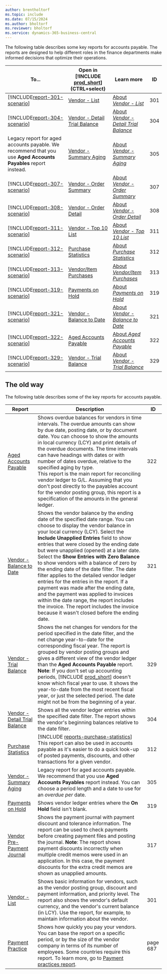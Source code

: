 ```yaml
---
author: brentholtorf
ms.topic: include
ms.date: 07/15/2024
ms.author: bholtorf
ms.reviewer: bholtorf
ms.service: dynamics-365-business-central
---
```



The following table describes some key reports for accounts payable. The reports are designed to help different roles in the finance departments make informed decisions that optimize their operations.

| To... | Open in [!INCLUDE [prod_short](prod_short.md)] (CTRL+select) | Learn more | ID | 
|-------|------------| ------------|----|
| [!INCLUDE[report-301-scenario](../includes/report-301-scenario-include.md)] | [Vendor - List](https://businesscentral.dynamics.com?report=301) | [About *Vendor - List*](../reports/report-301.md) | 301 |
| [!INCLUDE[report-304-scenario](../includes/report-304-scenario-include.md)] | [Vendor - Detail Trial Balance](https://businesscentral.dynamics.com?report=304) | [About *Vendor - Detail Trial Balance*](../reports/report-304.md) | 304 |
| Legacy report for aged accounts payable. We recommend that you use **Aged Accounts Payables** report instead. | [Vendor - Summary Aging](https://businesscentral.dynamics.com?report=305) | [About *Vendor - Summary Aging*](../reports/report-305.md) | 305 |
| [!INCLUDE[report-307-scenario](../includes/report-307-scenario-include.md)] | [Vendor - Order Summary](https://businesscentral.dynamics.com?report=307) | [About *Vendor - Order Summary*](../reports/report-307.md) | 307 |
| [!INCLUDE[report-308-scenario](../includes/report-308-scenario-include.md)] | [Vendor - Order Detail](https://businesscentral.dynamics.com?report=308) | [About *Vendor - Order Detail*](../reports/report-308.md) | 308 |
| [!INCLUDE[report-311-scenario](../includes/report-311-scenario-include.md)] | [Vendor - Top 10 List](https://businesscentral.dynamics.com?report=311) | [About *Vendor - Top 10 List*](../reports/report-311.md) | 311 |
| [!INCLUDE[report-312-scenario](../includes/report-312-scenario-include.md)] | [Purchase Statistics](https://businesscentral.dynamics.com?report=312) | [About *Purchase Statistics*](../reports/report-312.md) | 312 |
| [!INCLUDE[report-313-scenario](../includes/report-313-scenario-include.md)] | [Vendor/Item Purchases](https://businesscentral.dynamics.com?report=313) | [About *Vendor/Item Purchases*](../reports/report-313.md) | 313 |
| [!INCLUDE[report-319-scenario](../includes/report-319-scenario-include.md)] | [Payments on Hold](https://businesscentral.dynamics.com?report=319) | [About *Payments on Hold*](../reports/report-319.md) | 319 |
| [!INCLUDE[report-321-scenario](../includes/report-321-scenario-include.md)] | [Vendor - Balance to Date](https://businesscentral.dynamics.com?report=321) | [About *Vendor - Balance to Date*](../reports/report-321.md) | 321 |
| [!INCLUDE[report-322-scenario](../includes/report-322-scenario-include.md)] | [Aged Accounts Payable](https://businesscentral.dynamics.com?report=322) | [About *Aged Accounts Payable*](../reports/report-322.md) | 322 |
| [!INCLUDE[report-329-scenario](../includes/report-329-scenario-include.md)] | [Vendor - Trial Balance](https://businesscentral.dynamics.com?report=329) | [About *Vendor - Trial Balance*](../reports/report-329.md) | 329 |

<!-- 


|  | [Purchase Statistics](https://businesscentral.dynamics.com?report=312) | [About *Purchase Statistics*](../reports/report-312.md) | 312 |

|  | [Vendor Pre-Payment Journal](https://businesscentral.dynamics.com?report=317) | [About *Vendor Pre-Payment Journal*](../reports/report-317.md) | 317 |
|  | [Payments on Hold](https://businesscentral.dynamics.com?report=319) | [About *Payments on Hold*](../reports/report-319.md) | 319 |

|  | [Payment Practice](https://businesscentral.dynamics.com?page=687) | [About *Payment Practice*](../reports/report-687.md) | page 687 |

-->

## The old way
The following table describes some of the key reports for accounts payable.

| Report | Description | ID | 
|--|--|--|
| [Aged Accounts Payable](https://businesscentral.dynamics.com?report=322) |Shows overdue balances for vendors in time intervals. The overdue amounts can show by due date, posting date, or by document date. You can choose to show the amounts in local currency (LCY) and print details of the overdue documents. The time intervals can have headings with dates or with number of dates overdue, relative to the specified aging by type.<br>This report is the main report for reconciling vendor ledger to G/L. Assuming that you don't post directly to the payables account for the vendor posting group, this report is a specification of the amounts in the general ledger.| 322|
| [Vendor - Balance to Date](https://businesscentral.dynamics.com?report=321) | Shows the vendor balance by the ending date of the specified date range. You can choose to display the vendor balance in your local currency (LCY). Select the **Include Unapplied Entries** field to show entries that were closed by the ending date but were unapplied (opened) at a later date. Select the **Show Entries with Zero Balance** to show vendors with a balance of zero by the ending date of the date filter. The date filter applies to the detailed vendor ledger entries for the entries in the report. If a payment was made after the ending date, and the payment was applied to invoices within the date range, the report includes the invoice. The report includes the invoice because it wasn't closed before the ending date. | 321 |
| [Vendor - Trial Balance](https://businesscentral.dynamics.com?report=329) | Shows the net changes for vendors for the period specified in the date filter, and the net change year-to-date for the corresponding fiscal year. The report is grouped by vendor posting groups and gives a different view of the vendor ledger than the **Aged Accounts Payable** report. **Note**: If you don't set up accounting periods, [!INCLUDE [prod_short](prod_short.md)] doesn't know which fiscal year to use. It shows the year-to-date from the most recent fiscal year, or just the selected period. The date might not be from the beginning of a year.|329 |
| [Vendor - Detail Trial Balance](https://businesscentral.dynamics.com?report=304) | Shows all the vendor ledger entries within the specified date filter. The report shows the vendor's beginning balances relative to the date filter. | 304 |
| [Purchase Statistics](https://businesscentral.dynamics.com?report=312) |[!INCLUDE [reports-purchase-statistics](reports-purchase-statistics.md)]<br>This report can also be used in accounts payable as it's easier to do a quick look-up of posted payments, discounts, and other transactions for a given vendor.| 312 |
| [Vendor - Summary Aging](https://businesscentral.dynamics.com?report=305)| Legacy report for aged accounts payable. We recommend that you use **Aged Accounts Payables** report instead. You can choose a period length and a date to use for an *overdue per* date.|305|
| [Payments on Hold](https://businesscentral.dynamics.com?report=319)| Shows vendor ledger entries where the **On Hold** field isn't blank.| 319 |
| [Vendor Pre-Payment Journal](https://businesscentral.dynamics.com?report=317)|Shows the payment journal with payment discount and tolerance information. The report can be used to check payments before creating payment files and posting the journal. **Note**: The report shows payment discounts incorrectly when multiple credit memos were used in an application. In this case, the payment discounts for the extra credit memos are shown as unapplied amounts.| 317 |
| [Vendor - List](https://businesscentral.dynamics.com?report=301)|Shows basic information for vendors, such as the vendor posting group, discount and payment information, and priority level. The report also shows the vendor's default currency, and the vendor's current balance (in LCY). Use the report, for example, to maintain information about the vendor.|301|
|[Payment Practice](https://businesscentral.dynamics.com?page=687)| Shows how quickly you pay your vendors. You can base the report on a specific period, or by the size of the vendor company in terms of its number of employees. Some countries require this report. To learn more, go to [Payment practices report](../ui-payment-practices.md).| page 687 |